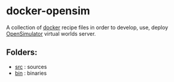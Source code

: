 # docker-opensim
A collection of [docker](http://www.docker.com) recipe files in order to develop, use, deploy [OpenSimulator](http://opensimulator.org) virtual worlds server.

## Folders:

* [src](http://github.com/giodegas/docker-opensim/tree/master/src) : sources 
* [bin](http://github.com/giodegas/docker-opensim/tree/master/bin) : binaries

